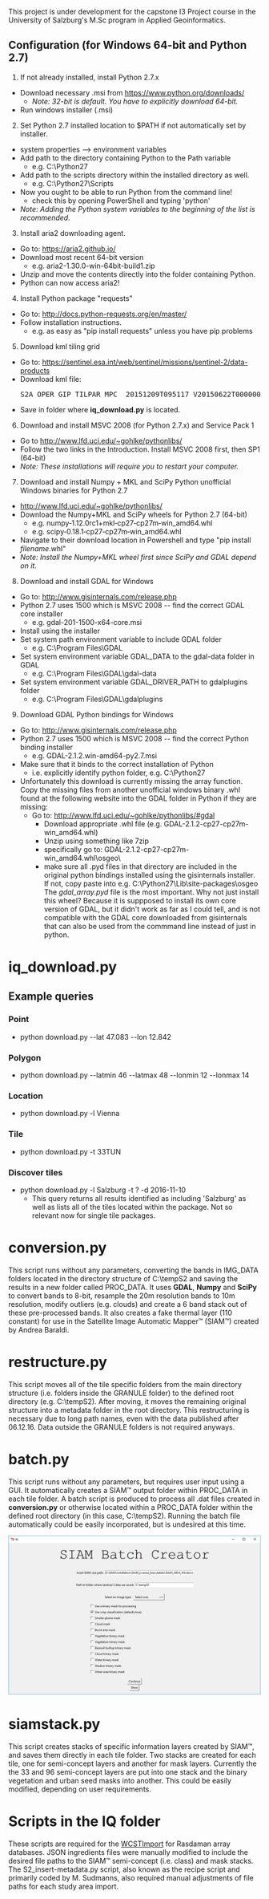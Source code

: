 This project is under development for the capstone I3 Project course in
the University of Salzburg's M.Sc program in Applied Geoinformatics.  

## Configuration (for Windows 64-bit and Python 2.7)
1. If not already installed, install Python 2.7.x
 * Download necessary .msi from https://www.python.org/downloads/
     * _Note: 32-bit is default. You have to explicitly download 64-bit._
 * Run windows installer (.msi)
2. Set Python 2.7 installed location to $PATH if not automatically set by installer.
 * system properties --> environment variables
 * Add path to the directory containing Python to the Path variable
    * e.g. C:\Python27
 * Add path to the scripts directory within the installed directory as well.
    * e.g. C:\Python27\Scripts
 * Now you ought to be able to run Python from the command line!
    * check this by opening PowerShell and typing 'python'
 * _Note: Adding the Python system variables to the beginning of the list is recommended._
3. Install aria2 downloading agent.
 * Go to: https://aria2.github.io/
 * Download most recent 64-bit version
    * e.g. aria2-1.30.0-win-64bit-build1.zip
 * Unzip and move the contents directly into the folder containing Python.
 * Python can now access aria2!
4. Install Python package "requests"
 * Go to: http://docs.python-requests.org/en/master/
 * Follow installation instructions.
    * e.g. as easy as "pip install requests" unless you have pip problems
5. Download kml tiling grid
 * Go to: https://sentinel.esa.int/web/sentinel/missions/sentinel-2/data-products
 * Download kml file: <pre>S2A_OPER_GIP_TILPAR_MPC__20151209T095117_V20150622T000000_21000101T000000_B00.kml</pre>
 * Save in folder where __iq_download.py__ is located.
6. Download and install MSVC 2008 (for Python 2.7.x) and Service Pack 1
 * Go to http://www.lfd.uci.edu/~gohlke/pythonlibs/
 * Follow the two links in the Introduction. Install MSVC 2008 first, then SP1 (64-bit)
 * _Note: These installations will require you to restart your computer._
7. Download and install Numpy + MKL and SciPy Python unofficial Windows binaries for Python 2.7
 * http://www.lfd.uci.edu/~gohlke/pythonlibs/
 * Download the Numpy+MKL and SciPy wheels for Python 2.7 (64-bit)
    * e.g. numpy‑1.12.0rc1+mkl‑cp27‑cp27m‑win_amd64.whl
    * e.g. scipy‑0.18.1‑cp27‑cp27m‑win_amd64.whl
 * Navigate to their download location in Powershell and type "pip install _filename_.whl"
 * _Note: Install the Numpy+MKL wheel first since SciPy and GDAL depend on it._
8. Download and install GDAL for Windows
 * Go to: http://www.gisinternals.com/release.php
 * Python 2.7 uses 1500 which is MSVC 2008 -- find the correct GDAL core installer
    * e.g. gdal-201-1500-x64-core.msi
 * Install using the installer
 * Set system path environment variable to include GDAL folder
    * e.g. C:\Program Files\GDAL
 * Set system environment variable GDAL_DATA to the gdal-data folder in GDAL
    * e.g. C:\Program Files\GDAL\gdal-data
 * Set system environment variable GDAL_DRIVER_PATH to gdalplugins folder
    * e.g. C:\Program Files\GDAL\gdalplugins
9. Download GDAL Python bindings for Windows
 * Go to: http://www.gisinternals.com/release.php
 * Python 2.7 uses 1500 which is MSVC 2008 -- find the correct Python binding installer
    * e.g. GDAL-2.1.2.win-amd64-py2.7.msi
 * Make sure that it binds to the correct installation of Python
    * i.e. explicitly identify python folder, e.g. C:\Python27
 * Unfortunately this download is currently missing the array function. Copy the
   missing files from another unofficial windows binary .whl found at the following
   website into the GDAL folder in Python if they are missing:
    * Go to: http://www.lfd.uci.edu/~gohlke/pythonlibs/#gdal
        - Download appropriate .whl file (e.g. GDAL-2.1.2-cp27-cp27m-win_amd64.whl)
        - Unzip using something like 7zip
        - specifically go to: GDAL-2.1.2-cp27-cp27m-win_amd64.whl\osgeo\
        - make sure all .pyd files in that directory are included in the
          original python bindings installed using the gisinternals installer.
          If not, copy paste into e.g. C:\Python27\Lib\site-packages\osgeo
          The _gdal_array.pyd_ file is the most important.
          Why not just install this wheel? Because it is suppposed to install
          its own core version of GDAL, but it didn't work as far as I could tell,
          and is not compatible with the GDAL core downloaded from gisinternals
          that can also be used from the commmand line instead of just in python.

# iq_download.py
## Example queries
### Point
* python download.py --lat 47.083 --lon 12.842

### Polygon
* python download.py --latmin 46 --latmax 48 --lonmin 12 --lonmax 14

### Location
* python download.py -l Vienna

### Tile
* python download.py -t 33TUN

### Discover tiles
* python download.py -l Salzburg -t ? -d 2016-11-10
   * This query returns all results identified as including 'Salzburg' as well as lists all of the tiles located within the package. Not so relevant now for single tile packages.

# conversion.py
This script runs without any parameters, converting the bands in IMG_DATA folders located in the directory structure of C:\tempS2 and saving the results in a new folder called PROC_DATA. It uses __GDAL__, __Numpy__ and __SciPy__ to convert bands to 8-bit, resample the 20m resolution bands to 10m resolution, modify outliers (e.g. clouds) and create a 6 band stack out of these pre-processed bands. It also creates a fake thermal layer (110 constant) for use in the Satellite Image Automatic Mapper™ (SIAM™) created by Andrea Baraldi.

# restructure.py
This script moves all of the tile specific folders from the main directory structure (i.e. folders inside the GRANULE folder) to the defined root directory (e.g. C:\tempS2). After moving, it moves the remaining original structure into a metadata folder in the root directory. This restructuring is necessary due to long path names, even with the data published after 06.12.16. Data outside the GRANULE folders is not required anyways.

# batch.py
This script runs without any parameters, but requires user input using a GUI. It automatically creates a SIAM™ output folder within PROC_DATA in each tile folder. A batch script is produced to process all .dat files created in __conversion.py__ or otherwise located within a PROC_DATA folder within the defined root directory (in this case, C:\tempS2). Running the batch file automatically could be easily incorporated, but is undesired at this time.

![Batch GUI](/images/batch_tk.jpg?raw=true "Batch GUI")

# siamstack.py
This script creates stacks of specific information layers created by SIAM™, and saves them directly in each tile folder. Two stacks are created for each tile, one for semi-concept layers and another for mask layers. Currently the the 33 and 96 semi-concept layers are put into one stack and the binary vegetation and urban seed masks into another. This could be easily modified, depending on user requirements.

# Scripts in the IQ folder
These scripts are required for the [WCSTImport](http://rasdaman.org/wiki/WCSTImportGuide) for Rasdaman array databases. JSON ingredients files were manually modified to include the desired file paths to the SIAM™ semi-concept (i.e. class) and mask stacks. The S2_insert-metadata.py script, also known as the recipe script and primarily coded by M. Sudmanns, also required manual adjustments of file paths for each study area import.
